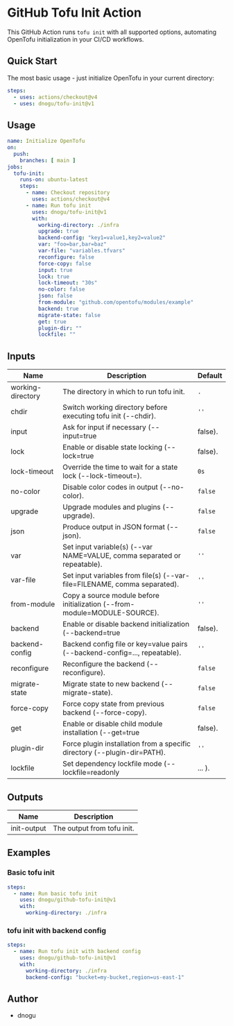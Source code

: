 # GitHub Tofu Init Action

This GitHub Action runs `tofu init` with all supported options, automating OpenTofu initialization in your CI/CD workflows.

## Quick Start

The most basic usage - just initialize OpenTofu in your current directory:

```yaml
steps:
  - uses: actions/checkout@v4
  - uses: dnogu/tofu-init@v1
```

## Usage

```yaml
name: Initialize OpenTofu
on:
  push:
    branches: [ main ]
jobs:
  tofu-init:
    runs-on: ubuntu-latest
    steps:
      - name: Checkout repository
        uses: actions/checkout@v4
      - name: Run tofu init
        uses: dnogu/tofu-init@v1
        with:
          working-directory: ./infra
          upgrade: true
          backend-config: "key1=value1,key2=value2"
          var: "foo=bar,bar=baz"
          var-file: "variables.tfvars"
          reconfigure: false
          force-copy: false
          input: true
          lock: true
          lock-timeout: "30s"
          no-color: false
          json: false
          from-module: "github.com/opentofu/modules/example"
          backend: true
          migrate-state: false
          get: true
          plugin-dir: ""
          lockfile: ""

```

## Inputs

| Name              | Description                                                                 | Default      |
|-------------------|-----------------------------------------------------------------------------|-------------|
| working-directory | The directory in which to run tofu init.                                    | `.`         |
| chdir             | Switch working directory before executing tofu init (--chdir).               | `''`        |
| input             | Ask for input if necessary (--input=true|false).                            | `true`      |
| lock              | Enable or disable state locking (--lock=true|false).                        | `true`      |
| lock-timeout      | Override the time to wait for a state lock (--lock-timeout=<duration>).      | `0s`        |
| no-color          | Disable color codes in output (--no-color).                                 | `false`     |
| upgrade           | Upgrade modules and plugins (--upgrade).                                    | `false`     |
| json              | Produce output in JSON format (--json).                                     | `false`     |
| var               | Set input variable(s) (--var NAME=VALUE, comma separated or repeatable).     | `''`        |
| var-file          | Set input variables from file(s) (--var-file=FILENAME, comma separated).     | `''`        |
| from-module       | Copy a source module before initialization (--from-module=MODULE-SOURCE).    | `''`        |
| backend           | Enable or disable backend initialization (--backend=true|false).             | `true`      |
| backend-config    | Backend config file or key=value pairs (--backend-config=..., repeatable).   | `''`        |
| reconfigure       | Reconfigure the backend (--reconfigure).                                    | `false`     |
| migrate-state     | Migrate state to new backend (--migrate-state).                             | `false`     |
| force-copy        | Force copy state from previous backend (--force-copy).                      | `false`     |
| get               | Enable or disable child module installation (--get=true|false).             | `true`      |
| plugin-dir        | Force plugin installation from a specific directory (--plugin-dir=PATH).     | `''`        |
| lockfile          | Set dependency lockfile mode (--lockfile=readonly|... ).                    | `''`        |

## Outputs

| Name         | Description                      |
|--------------|----------------------------------|
| init-output  | The output from tofu init.       |


## Examples

### Basic tofu init
```yaml
steps:
  - name: Run basic tofu init
    uses: dnogu/github-tofu-init@v1
    with:
      working-directory: ./infra
```

### tofu init with backend config
```yaml
steps:
  - name: Run tofu init with backend config
    uses: dnogu/github-tofu-init@v1
    with:
      working-directory: ./infra
      backend-config: "bucket=my-bucket,region=us-east-1"
```

## Author

- dnogu

